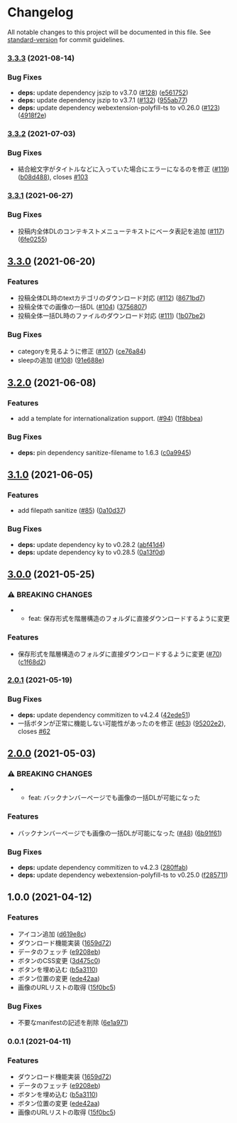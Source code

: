 # Changelog

All notable changes to this project will be documented in this file. See [standard-version](https://github.com/conventional-changelog/standard-version) for commit guidelines.

### [3.3.3](https://www.github.com/mnao305/fantia-dl-tool/compare/v3.3.2...v3.3.3) (2021-08-14)


### Bug Fixes

* **deps:** update dependency jszip to v3.7.0 ([#128](https://www.github.com/mnao305/fantia-dl-tool/issues/128)) ([e561752](https://www.github.com/mnao305/fantia-dl-tool/commit/e5617526b1d4ee9767993601c7800dd9ea275a32))
* **deps:** update dependency jszip to v3.7.1 ([#132](https://www.github.com/mnao305/fantia-dl-tool/issues/132)) ([955ab77](https://www.github.com/mnao305/fantia-dl-tool/commit/955ab7733ae4eb85c6dea67c61e5073ac4b7e6bb))
* **deps:** update dependency webextension-polyfill-ts to v0.26.0 ([#123](https://www.github.com/mnao305/fantia-dl-tool/issues/123)) ([4918f2e](https://www.github.com/mnao305/fantia-dl-tool/commit/4918f2ef3910277e9a878aa51eee1f4444a526c1))

### [3.3.2](https://www.github.com/mnao305/fantia-dl-tool/compare/v3.3.1...v3.3.2) (2021-07-03)


### Bug Fixes

* 結合絵文字がタイトルなどに入っていた場合にエラーになるのを修正 ([#119](https://www.github.com/mnao305/fantia-dl-tool/issues/119)) ([b08d488](https://www.github.com/mnao305/fantia-dl-tool/commit/b08d4885af6f90a04351a5226b6a62f88504ce6f)), closes [#103](https://www.github.com/mnao305/fantia-dl-tool/issues/103)

### [3.3.1](https://www.github.com/mnao305/fantia-dl-tool/compare/v3.3.0...v3.3.1) (2021-06-27)


### Bug Fixes

* 投稿内全体DLのコンテキストメニューテキストにベータ表記を追加 ([#117](https://www.github.com/mnao305/fantia-dl-tool/issues/117)) ([6fe0255](https://www.github.com/mnao305/fantia-dl-tool/commit/6fe0255689afc522b9b54ba96b044810739bf62e))

## [3.3.0](https://www.github.com/mnao305/fantia-dl-tool/compare/v3.2.0...v3.3.0) (2021-06-20)


### Features

* 投稿全体DL時のtextカテゴリのダウンロード対応 ([#112](https://www.github.com/mnao305/fantia-dl-tool/issues/112)) ([8671bd7](https://www.github.com/mnao305/fantia-dl-tool/commit/8671bd7b5fa684917920fef3b65c13ca096b3f3a))
* 投稿全体での画像の一括DL ([#104](https://www.github.com/mnao305/fantia-dl-tool/issues/104)) ([3756807](https://www.github.com/mnao305/fantia-dl-tool/commit/37568074c428a2fbfee2191b4e8d032d8cc0a1ea))
* 投稿全体一括DL時のファイルのダウンロード対応 ([#111](https://www.github.com/mnao305/fantia-dl-tool/issues/111)) ([1b07be2](https://www.github.com/mnao305/fantia-dl-tool/commit/1b07be211462d2b2ffae9506dea92ff0e9a390f6))


### Bug Fixes

* categoryを見るように修正 ([#107](https://www.github.com/mnao305/fantia-dl-tool/issues/107)) ([ce76a84](https://www.github.com/mnao305/fantia-dl-tool/commit/ce76a84d65817441515dcd3a9fac0fc18700d673))
* sleepの追加 ([#108](https://www.github.com/mnao305/fantia-dl-tool/issues/108)) ([91e688e](https://www.github.com/mnao305/fantia-dl-tool/commit/91e688e6edb7db43bff9dc7296a7e358188fec40))

## [3.2.0](https://www.github.com/mnao305/fantia-dl-tool/compare/v3.1.0...v3.2.0) (2021-06-08)


### Features

* add a template for internationalization support. ([#94](https://www.github.com/mnao305/fantia-dl-tool/issues/94)) ([1f8bbea](https://www.github.com/mnao305/fantia-dl-tool/commit/1f8bbeaaad980d33b5501c27df82a5cfd9198b11))


### Bug Fixes

* **deps:** pin dependency sanitize-filename to 1.6.3 ([c0a9945](https://www.github.com/mnao305/fantia-dl-tool/commit/c0a994583cc55a31865959cc7351665d68e044ea))

## [3.1.0](https://www.github.com/mnao305/fantia-dl-tool/compare/v3.0.0...v3.1.0) (2021-06-05)


### Features

* add filepath sanitize ([#85](https://www.github.com/mnao305/fantia-dl-tool/issues/85)) ([0a10d37](https://www.github.com/mnao305/fantia-dl-tool/commit/0a10d37db0ba692b208a0f8b62362478bf5c67fb))


### Bug Fixes

* **deps:** update dependency ky to v0.28.2 ([abf41d4](https://www.github.com/mnao305/fantia-dl-tool/commit/abf41d42f16f200a7a2fd54fcadfc3678da86551))
* **deps:** update dependency ky to v0.28.5 ([0a13f0d](https://www.github.com/mnao305/fantia-dl-tool/commit/0a13f0d1088f891d824bc712166a9085a4ebcc70))

## [3.0.0](https://www.github.com/mnao305/fantia-dl-tool/compare/v2.0.1...v3.0.0) (2021-05-25)


### ⚠ BREAKING CHANGES

* * feat: 保存形式を階層構造のフォルダに直接ダウンロードするように変更

### Features

* 保存形式を階層構造のフォルダに直接ダウンロードするように変更 ([#70](https://www.github.com/mnao305/fantia-dl-tool/issues/70)) ([c1f68d2](https://www.github.com/mnao305/fantia-dl-tool/commit/c1f68d2c3339cf471e63397c933826e345faec91))

### [2.0.1](https://www.github.com/mnao305/fantia-dl-tool/compare/v2.0.0...v2.0.1) (2021-05-19)


### Bug Fixes

* **deps:** update dependency commitizen to v4.2.4 ([42ede51](https://www.github.com/mnao305/fantia-dl-tool/commit/42ede5149e89b8c4666d17b8d69117f30ee77cf0))
* 一括ボタンが正常に機能しない可能性があったのを修正 ([#63](https://www.github.com/mnao305/fantia-dl-tool/issues/63)) ([95202e2](https://www.github.com/mnao305/fantia-dl-tool/commit/95202e2087cf7904b28287106d874eb0780f1c1c)), closes [#62](https://www.github.com/mnao305/fantia-dl-tool/issues/62)

## [2.0.0](https://www.github.com/mnao305/fantia-dl-tool/compare/v1.0.0...v2.0.0) (2021-05-03)


### ⚠ BREAKING CHANGES

* * feat: バックナンバーページでも画像の一括DLが可能になった

### Features

* バックナンバーページでも画像の一括DLが可能になった ([#48](https://www.github.com/mnao305/fantia-dl-tool/issues/48)) ([6b91f61](https://www.github.com/mnao305/fantia-dl-tool/commit/6b91f61e63707629c21a4fd3dfbae8e7d0b00580))


### Bug Fixes

* **deps:** update dependency commitizen to v4.2.3 ([280ffab](https://www.github.com/mnao305/fantia-dl-tool/commit/280ffab122278f22f21a5db319463f4e81cfc48d))
* **deps:** update dependency webextension-polyfill-ts to v0.25.0 ([f285711](https://www.github.com/mnao305/fantia-dl-tool/commit/f285711e2ebbd705e407a05d6fee8d4cd3a1acc8))

## 1.0.0 (2021-04-12)

### Features

* アイコン追加 ([d619e8c](https://www.github.com/mnao305/fantia-dl-tool/commit/d619e8c83f7d7797af344715535e4a36e707cb7e))
* ダウンロード機能実装 ([1659d72](https://www.github.com/mnao305/fantia-dl-tool/commit/1659d72666d33a59e4508c1fd146b60a95949722))
* データのフェッチ ([e9208eb](https://www.github.com/mnao305/fantia-dl-tool/commit/e9208ebaa562b50eacd2ab5d477f9af35fe826a1))
* ボタンのCSS変更 ([3d475c0](https://www.github.com/mnao305/fantia-dl-tool/commit/3d475c028d1abd63acf007a825a1bf33a8001486))
* ボタンを埋め込む ([b5a3110](https://www.github.com/mnao305/fantia-dl-tool/commit/b5a3110f13ff145e717d87403117d6ad1b0e5168))
* ボタン位置の変更 ([ede42aa](https://www.github.com/mnao305/fantia-dl-tool/commit/ede42aa065517adbf8b0b89ba46449be7088c7b0))
* 画像のURLリストの取得 ([15f0bc5](https://www.github.com/mnao305/fantia-dl-tool/commit/15f0bc5a719397980846ccef9154030018b16925))

### Bug Fixes

* 不要なmanifestの記述を削除 ([6e1a971](https://www.github.com/mnao305/fantia-dl-tool/commit/6e1a971fd180ffcb2b268375d7f264b8e05bf98d))

### 0.0.1 (2021-04-11)

### Features

* ダウンロード機能実装 ([1659d72](https://github.com/mnao305/webextension-typescript-template/commit/1659d72666d33a59e4508c1fd146b60a95949722))
* データのフェッチ ([e9208eb](https://github.com/mnao305/webextension-typescript-template/commit/e9208ebaa562b50eacd2ab5d477f9af35fe826a1))
* ボタンを埋め込む ([b5a3110](https://github.com/mnao305/webextension-typescript-template/commit/b5a3110f13ff145e717d87403117d6ad1b0e5168))
* ボタン位置の変更 ([ede42aa](https://github.com/mnao305/webextension-typescript-template/commit/ede42aa065517adbf8b0b89ba46449be7088c7b0))
* 画像のURLリストの取得 ([15f0bc5](https://github.com/mnao305/webextension-typescript-template/commit/15f0bc5a719397980846ccef9154030018b16925))
